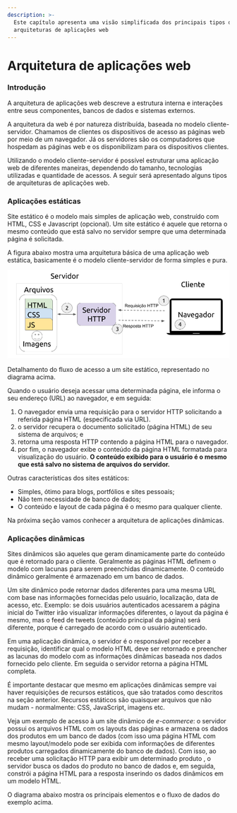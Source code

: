 ```yaml
---
description: >-
  Este capítulo apresenta uma visão simplificada dos principais tipos de
  arquiteturas de aplicações web
---
```


# Arquitetura de aplicações web

### Introdução&#x20;

A arquitetura de aplicações web descreve a estrutura interna e interações entre seus componentes, bancos de dados e sistemas externos.

A arquitetura da web é por natureza distribuída, baseada no modelo cliente-servidor. Chamamos de clientes os dispositivos de acesso as páginas web por meio de um navegador. Já os servidores são os computadores que hospedam as páginas web e os disponibilizam para os dispositivos clientes.

Utilizando o modelo cliente-servidor é possível estruturar uma aplicação web de diferentes maneiras, dependendo do tamanho, tecnologias utilizadas e quantidade de acessos. A seguir será apresentado alguns tipos de arquiteturas de aplicações web.

### Aplicações estáticas

Site estático é o modelo mais simples de aplicação web, construído com HTML, CSS e Javascript (opcional). Um site estático é aquele que retorna o mesmo conteúdo que está salvo no servidor sempre que uma determinada página é solicitada.&#x20;

A figura abaixo mostra uma arquitetura básica  de uma aplicação web estática, basicamente é o modelo cliente-servidor de forma simples e pura.

![Arquitetura e fluxo de acesso de sites dinâmicos](../.gitbook/assets/site-estatico.png)

Detalhamento do fluxo de acesso a um site estático, representado no diagrama acima.&#x20;

Quando o usuário deseja acessar uma determinada página, ele informa o seu endereço (URL) ao navegador, e em seguida:

1. O navegador envia uma requisição para o servidor HTTP solicitando a referida página HTML (especificada via URL).&#x20;
2. o servidor recupera o documento solicitado (página HTML) de seu sistema de arquivos; e&#x20;
3. retorna uma resposta HTTP contendo a página HTML para o navegador.&#x20;
4. por fim, o navegador exibe o conteúdo da página HTML formatada para visualização do usuário. **O conteúdo exibido para o usuário é o mesmo que está salvo no sistema de arquivos do servidor.**

Outras características dos sites estáticos:

* Simples, ótimo para blogs, portfólios e sites pessoais;
* Não tem necessidade de banco de dados;
* O conteúdo e layout de cada página é o mesmo para qualquer cliente.

Na próxima seção vamos conhecer a arquitetura de aplicações dinâmicas.

### Aplicações dinâmicas

Sites dinâmicos são aqueles que geram dinamicamente parte do conteúdo que é retornado para o cliente. Geralmente as páginas HTML definem o modelo com lacunas para serem preenchidas dinamicamente. O conteúdo dinâmico geralmente é armazenado em um banco de dados.

Um site dinâmico pode retornar dados diferentes para uma mesma URL com base nas informações fornecidas pelo usuário, localização, data de acesso, etc. Exemplo: se dois usuários autenticados acessarem a página inicial do Twitter irão visualizar informações diferentes, o layout da página é mesmo, mas o feed de tweets (conteúdo principal da página) será diferente, porque é carregado de acordo com o usuário autenticado.

Em uma aplicação dinâmica, o servidor é o responsável por  receber a requisição, identificar qual o modelo HTML deve ser retornado e preencher as lacunas do modelo com as informações dinâmicas baseada nos dados fornecido pelo cliente. Em seguida o servidor retorna a página HTML completa.&#x20;

É importante destacar que mesmo em aplicações dinâmicas sempre vai haver requisições de recursos estáticos, que são tratados como descritos na seção anterior. Recursos estáticos são quaisquer arquivos que não mudam - normalmente: CSS, JavaScript, imagens etc.

Veja um exemplo de acesso à um site dinâmico de _e-commerce_: o servidor possui os arquivos HTML com os layouts das páginas e armazena os dados dos produtos em um banco de dados (com isso uma página HTML com mesmo layout/modelo pode ser exibida com informações de diferentes produtos carregados dinamicamente do banco de dados). Com isso, ao receber uma solicitação HTTP para exibir um determinado produto , o servidor busca os dados do produto no banco de dados e, em seguida, constrói a página HTML para a resposta inserindo os dados dinâmicos em um modelo HTML.&#x20;

O diagrama abaixo mostra os principais elementos e o fluxo de dados do exemplo acima.



